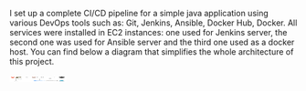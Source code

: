 I set up a complete CI/CD pipeline for a simple java application using various DevOps tools such as: Git, Jenkins, Ansible, Docker Hub, Docker. All services were installed in EC2 instances: one used for Jenkins server, the second one was used for Ansible server and the third one used as a docker host. You can find below a diagram that simplifies the whole architecture of this project.

<img src="images/architecture.png" width="100" height="10">
